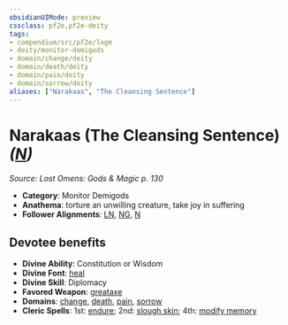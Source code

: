 ```yaml
---
obsidianUIMode: preview
cssclass: pf2e,pf2e-deity
tags:
- compendium/src/pf2e/logm
- deity/monitor-demigods
- domain/change/deity
- domain/death/deity
- domain/pain/deity
- domain/sorrow/deity
aliases: ["Narakaas", "The Cleansing Sentence"]
---
```

# Narakaas (The Cleansing Sentence) *([N](rules/traits/n-b1.md "Neutral Alignment Trait"))*  
*Source: Lost Omens: Gods & Magic p. 130*  

- **Category**: Monitor Demigods
- **Anathema**: torture an unwilling creature, take joy in suffering
- **Follower Alignments**: [LN](rules/traits/ln-b1.md "Lawful Neutral Alignment Trait"), [NG](rules/traits/ng-b1.md "Neutral Good Alignment Trait"), [N](rules/traits/n-b1.md "Neutral Alignment Trait")

## Devotee benefits

- **Divine Ability**: Constitution or Wisdom
- **Divine Font**: [heal](heal.md)
- **Divine Skill**: Diplomacy
- **Favored Weapon**: [greataxe](greataxe.md)
- **Domains**: [change](Reference/Compendium/Setting/domains.md#Change), [death](Reference/Compendium/Setting/domains.md#Death), [pain](Reference/Compendium/Setting/domains.md#Pain), [sorrow](Reference/Compendium/Setting/domains.md#Sorrow)
- **Cleric Spells**: 1st: [endure](endure-logm.md); 2nd: [slough skin](slough-skin-logm.md); 4th: [modify memory](modify-memory.md)